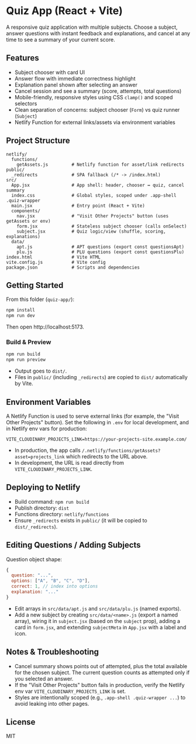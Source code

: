 # Quiz App (React + Vite)

A responsive quiz application with multiple subjects. Choose a subject, answer questions with instant feedback and explanations, and cancel at any time to see a summary of your current score.

## Features

- Subject chooser with card UI
- Answer flow with immediate correctness highlight
- Explanation panel shown after selecting an answer
- Cancel session and see a summary (score, attempts, total questions)
- Mobile-friendly, responsive styles using CSS `clamp()` and scoped selectors
- Clean separation of concerns: subject chooser (`Form`) vs quiz runner (`Subject`)
- Netlify Function for external links/assets via environment variables

## Project Structure

```
netlify/
  functions/
    getAssets.js         # Netlify function for asset/link redirects
public/
  _redirects             # SPA fallback (/* -> /index.html)
src/
  App.jsx                # App shell: header, chooser ↔ quiz, cancel summary
  index.css              # Global styles, scoped under .app-shell .quiz-wrapper
  main.jsx               # Entry point (React + Vite)
  components/
    nav.jsx              # "Visit Other Projects" button (uses getAssets or env)
    form.jsx             # Stateless subject chooser (calls onSelect)
    subject.jsx          # Quiz logic/view (shuffle, scoring, explanations)
  data/
    apt.js               # APT questions (export const questionsApt)
    plu.js               # PLU questions (export const questionsPlu)
index.html               # Vite HTML
vite.config.js           # Vite config
package.json             # Scripts and dependencies
```

## Getting Started

From this folder (`quiz-app/`):

```powershell
npm install
npm run dev
```

Then open http://localhost:5173.

### Build & Preview

```powershell
npm run build
npm run preview
```

- Output goes to `dist/`.
- Files in `public/` (including `_redirects`) are copied to `dist/` automatically by Vite.

## Environment Variables

A Netlify Function is used to serve external links (for example, the "Visit Other Projects" button). Set the following in `.env` for local development, and in Netlify env vars for production:

```
VITE_CLOUDINARY_PROJECTS_LINK=https://your-projects-site.example.com/
```

- In production, the app calls `/.netlify/functions/getAssets?asset=projects_link` which redirects to the URL above.
- In development, the URL is read directly from `VITE_CLOUDINARY_PROJECTS_LINK`.

## Deploying to Netlify

- Build command: `npm run build`
- Publish directory: `dist`
- Functions directory: `netlify/functions`
- Ensure `_redirects` exists in `public/` (it will be copied to `dist/_redirects`).

## Editing Questions / Adding Subjects

Question object shape:

```js
{
  question: "...",
  options: ["A", "B", "C", "D"],
  correct: 1, // index into options
  explanation: "..."
}
```

- Edit arrays in `src/data/apt.js` and `src/data/plu.js` (named exports).
- Add a new subject by creating `src/data/<name>.js` (export a named array), wiring it in `subject.jsx` (based on the `subject` prop), adding a card in `form.jsx`, and extending `subjectMeta` in `App.jsx` with a label and icon.

## Notes & Troubleshooting

- Cancel summary shows points out of attempted, plus the total available for the chosen subject. The current question counts as attempted only if you selected an answer.
- If the "Visit Other Projects" button fails in production, verify the Netlify env var `VITE_CLOUDINARY_PROJECTS_LINK` is set.
- Styles are intentionally scoped (e.g., `.app-shell .quiz-wrapper ...`) to avoid leaking into other pages.

## License

MIT
